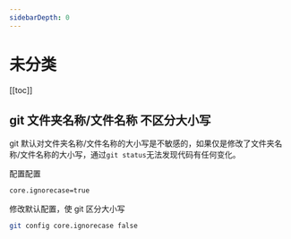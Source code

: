 ```yaml
---
sidebarDepth: 0
---
```


# 未分类 #

[[toc]]

## git 文件夹名称/文件名称 不区分大小写 ##

git 默认对文件夹名称/文件名称的大小写是不敏感的，如果仅是修改了文件夹名称/文件名称的大小写，通过`git status`无法发现代码有任何变化。

配置配置

```sh
core.ignorecase=true
```

修改默认配置，使 git 区分大小写

```sh
git config core.ignorecase false
```
